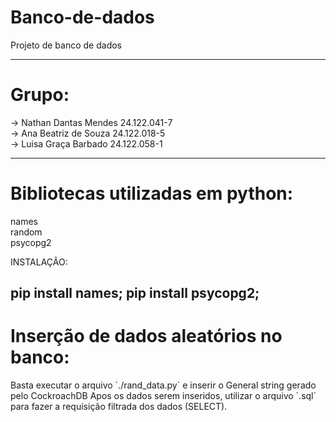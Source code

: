 # Banco-de-dados
Projeto de banco de dados

----
<h1>Grupo:</h1>
  -> Nathan Dantas Mendes 24.122.041-7 <br>
  -> Ana Beatriz de Souza 24.122.018-5 <br>
  -> Luisa Graça Barbado  24.122.058-1 <br>
  
----
<h1>Bibliotecas utilizadas em python:</h1>

names <br>
random  <br>
psycopg2  <br>

INSTALAÇÃO:

pip install names; pip install psycopg2;
----
<h1>Inserção de dados aleatórios no banco:</h1>
  Basta executar o arquivo `./rand_data.py` e inserir o General string gerado pelo CockroachDB
  Apos os dados serem inseridos, utilizar o arquivo `<nome_do_arquivo>.sql´ para fazer a requisição filtrada dos dados (SELECT).

